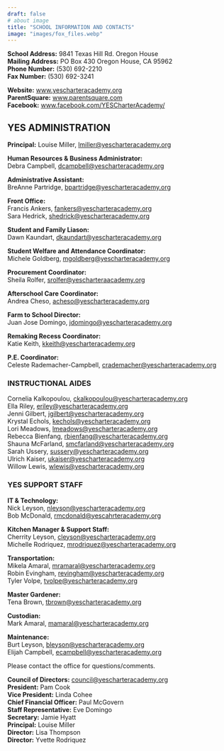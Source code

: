 ```yaml
---
draft: false
# about image
title: "SCHOOL INFORMATION AND CONTACTS"
image: "images/fox_files.webp"
---
```


**School Address:**    9841 Texas Hill Rd. Oregon House  
**Mailing Address:**   PO Box 430 Oregon House, CA 95962  
**Phone Number:**    (530) 692-2210  
**Fax Number:**       (530) 692-3241  

**Website:** www.yescharteracademy.org  
**ParentSquare:** www.parentsquare.com  
**Facebook:** www.facebook.com/YESCharterAcademy/  

## YES ADMINISTRATION
**Principal:**
Louise Miller, lmiller@yescharteracademy.org

**Human Resources & Business Administrator:**  
Debra Campbell, dcampbell@yescharteracademy.org

**Administrative Assistant:**  
BreAnne Partridge, bpartridge@yescharteracademy.org

**Front Office:**  
Francis Ankers, fankers@yescharteracademy.org  
Sara Hedrick, shedrick@yescharteracademy.org  

**Student and Family Liason:**  
Dawn Kaundart, dkaundart@yescharteracademy.org  

**Student Welfare and Attendance Coordinator:**  
Michele Goldberg, mgoldberg@yescharteracademy.org

**Procurement Coordinator:**  
Sheila Rolfer, srolfer@yescharteraacademy.org  

**Afterschool Care Coordinator:**   
Andrea Cheso, acheso@yescharteracademy.org

**Farm to School Director:**   
Juan Jose Domingo, jdomingo@yescharteracademy.org

**Remaking Recess Coordinator:**  
Katie Keith, kkeith@yescharteracademy.org

**P.E. Coordinator:**  
Celeste Rademacher-Campbell, crademacher@yescharteracademy.org


### INSTRUCTIONAL AIDES
Cornelia Kalkopoulou, ckalkopoulou@yescharteracademy.org  
Ella Riley, eriley@yescharteracademy.org  
Jenni Gilbert, jgilbert@yescharteracademy.org  
Krystal Echols, kechols@yescharteracademy.org  
Lori Meadows, lmeadows@yescharteracademy.org  
Rebecca Bienfang, rbienfang@yescharteracademy.org  
Shauna McFarland, smcfarland@yescharteracademy.org  
Sarah Ussery, sussery@yescharteracademy.org  
Ulrich Kaiser, ukaiser@yescharteracademy.org  
Willow Lewis, wlewis@yescharteracademy.org  

### YES SUPPORT STAFF
**IT & Technology:**  
Nick Leyson, nleyson@yescharteracademy.org  
Bob McDonald, rmcdonald@yescahrteracademy.org  

**Kitchen Manager & Support Staff:**  
Cherrity Leyson, cleyson@yescharteracademy.org  
Michelle Rodriquez, mrodriquez@yescharteracademy.org  

**Transportation:**  
Mikela Amaral, mramaral@yescharteracademy.org  
Robin Evingham, revingham@yescharteracademy.org  
Tyler Volpe, tvolpe@yescharteracademy.org  

**Master Gardener:**  
Tena Brown, tbrown@yescharteracademy.org  

**Custodian:**  
Mark Amaral, mamaral@yescharteracademy.org  

**Maintenance:**  
Burt Leyson, bleyson@yescharteracademy.org  
Elijah Campbell, ecampbell@yescharteracademy.org  

Please contact the office for questions/comments.

**Council of Directors:** council@yescharteracademy.org  
**President:** Pam Cook  
**Vice President:** Linda Cohee  
**Chief Financial Officer:** Paul McGovern  
**Staff Representative:** Eve Domingo  
**Secretary:** Jamie Hyatt  
**Principal:** Louise Miller  
**Director:** Lisa Thompson  
**Director:** Yvette Rodriquez  